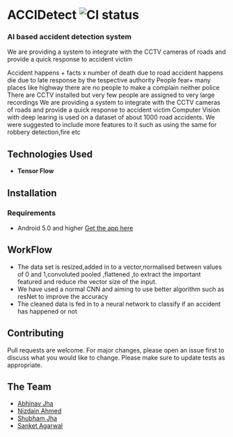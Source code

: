 
# ACCIDetect ![CI status](https://img.shields.io/badge/build-passing-brightgreen.svg)
<h3><b>AI based accident detection system</b></h3>

We are providing a system to integrate with the CCTV cameras of roads and provide a quick response to accident victim<br/>

Accident happens + facts x number of death due to road accident happens die due to late response by the tespective authority
People fear+ many places like highway there are no people to make a complain neither police
There are CCTV installed but very few people are assigned to very large recordings
We are providing a system to integrate with the CCTV cameras of roads and provide a quick response to accident victim
Computer Vision with deep learing is used on a dataset of about 1000 road accidents.
We were suggested to include more features to it such as using the same for robbery detection,fire etc

## Technologies Used

* **Tensor Flow**

## Installation


### Requirements
* Android 5.0 and higher
[Get the app here](https://drive.google.com/open?id=1XwSxOZ09ntXjW8ngqldE5Z8WpLnH05)


## WorkFlow
* The data set is resized,added in to a vector,normalised between values of 0 and 1,convoluted pooled ,flattened ,to extract the important featured and reduce rhe vector size of the input.
* We have used a normal CNN and aiming to use better algorithm such as resNet to improve the accuracy
* The cleaned data is fed in to a neural network to classify if an accident has happened or not



## Contributing
Pull requests are welcome. For major changes, please open an issue first to discuss what you would like to change.
Please make sure to update tests as appropriate.

## The Team
* [Abhinav Jha](https://github.com/aBITnav)
* [Nizdain Ahmed](https://github.com/nizd)
* [Shubham Jha](https://github.com/shubhamjha15)
* [Sanket Agarwal](https://github.com/xterm-hackslash)



